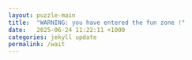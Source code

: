 ```yaml
---
layout: puzzle-main
title:  "WARNING: you have entered the fun zone !"
date:   2025-06-24 11:22:11 +1000
categories: jekyll update
permalink: /wait
---
```

